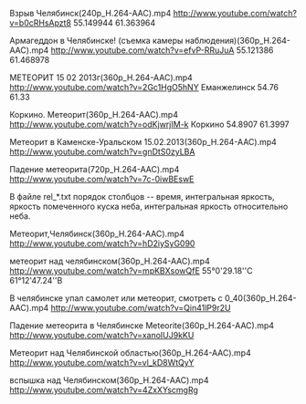 Взрыв Челябинск(240p_H.264-AAC).mp4 
http://www.youtube.com/watch?v=b0cRHsApzt8
55.149944
61.363964

Армагеддон в Челябинске! (съемка камеры наблюдения)(360p_H.264-AAC).mp4
http://www.youtube.com/watch?v=efvP-RRuJuA
55.121386
61.468978

МЕТЕОРИТ 15 02 2013г(360p_H.264-AAC).mp4
http://www.youtube.com/watch?v=2Gc1HgO5hNY
Еманжелинск
54.76
61.33

Коркино. Метеорит(360p_H.264-AAC).mp4
http://www.youtube.com/watch?v=odKjwrjIM-k
Коркино
54.8907
61.3997

Метеорит в Каменске-Уральском 15.02.2013(360p_H.264-AAC).mp4
http://www.youtube.com/watch?v=gnDtS0zyLBA

Падение метеорита(720p_H.264-AAC).mp4
http://www.youtube.com/watch?v=7c-0iwBEswE

В файле rel_*.txt порядок столбцов -- время, интегральная яркость, яркость помеченного куска неба, интегральная яркость относительно неба.

Метеорит,Челябинск(360p_H.264-AAC).mp4
http://www.youtube.com/watch?v=hD2iySyG090

метеорит над челябинском(360p_H.264-AAC).mp4
http://www.youtube.com/watch?v=mpKBXsowQfE
55°0'29.18''С  61°12'47.24''В

В челябинске упал самолет или метеорит, смотреть с 0_40(360p_H.264-AAC).mp4
http://www.youtube.com/watch?v=Qin41lP9r2U

Падение метеорита в Челябинске Meteorite(360p_H.264-AAC).mp4
http://www.youtube.com/watch?v=xanoIUJ9kKU

Метеорит над Челябинской областью(360p_H.264-AAC).mp4
http://www.youtube.com/watch?v=vl_kD8WtQyY

вспышка над Челябинском(360p_H.264-AAC).mp4
http://www.youtube.com/watch?v=4ZxXYscmgRg

